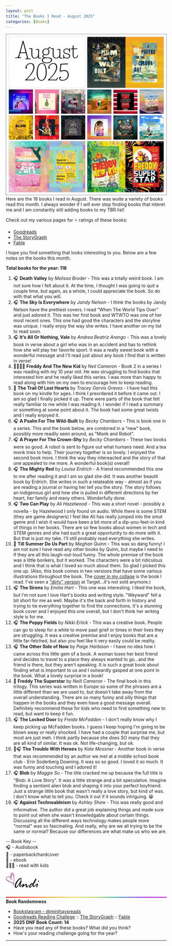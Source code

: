 ```yaml
---
layout: post
title: "The Books I Read - August 2025"
categories: [Books]
---
```

![books](/images/August2025Books.jpg)
Here are the 18 books I read in August. There was wuite a variety of books read this month. I always wonder if I will ever stop finding books that interet me and I am constantly still adding books to my TBR list!

Check out my various pages for ⭐️ ratings of these books: 
- [Goodreads](https://www.goodreads.com/readingchallenges/annual) 
- [The StoryGraph](https://app.thestorygraph.com/stats/minihays?year=2025)
- [Fable](https://fable.co/minihays-147798854824) 

I hope you find something that looks interesting to you. Below are a few notes on the books this month.

**Total books for the year: 118**

1. 🎧 **Death Valley** by *Melissa Broder* - This was a totally weird book. I am not sure how I felt about it. At the time, I thought I was going to quit a couple time, but again, as a whole, I could appreciate the book. So do with that what you will. 
2. 🎧 **The Sky Is Everywhere** by *Jandy Nelson* - I think the books by Jandy Nelson have the prettiest covers. I read “When The World Tips Over” and just adored it. This was her first book and WTWTO was one of her most recent ones. This one had good the characters and the storyline was unique. I really enjoy the way she writes. I have another on my list to read soon.
3. 🎧 **It’s All Or Nothing, Vale** by *Andrea Beatriz Arango* - This was a lovely book in verse about a girl who was in an accident and has to rethink how she will play her favorite sport. It was a really sweet book with a wonderful message and I'll read just about any book I find that is written in verse!
4. 📖👩‍👧‍👦 **Freddy And The New Kid** by *Neil Cameron* - Book 2 in a series I was reading with my 10 year old. He was struggling to find books that interested him and he really liked this series. I was more than happy to read along with him on my own to encourage him to keep reading.
5. 📱 **The Trail Of Lost Hearts** by *Tracey Garvis Graves* - I have had this book on my kindle for ages. I think I preordered it before it came out. I am so glad I finally picked it up. There were parts of the book that felt really familiar to me while I was reading it. I wonder if I read a summary or something at some point about it. The book had some great twists and I really enjoyed it.
6. 🎧 **A Psalm For The Wild-Built** by *Becky Chambers* - This is book one in a series. This and the book below, are combined in a "new" book, possibly more readily seen around, as "Monk and Robot".
7. 🎧 **A Prayer For The Crown-Shy** by *Becky Chambers* - These two books were so good. A robot is sent to figure out what humans need. And a tea monk tries to help. Their journey together is so lovely. I enjoyed the second book more. I think the way they intereacted and the story of that one appealed to me more. A wonderful book(s) overall!
8. 🎧 **The Mighty Red** by *Louise Erdrich* - A friend recommended this one to me after reading it and I am so glad she did. It was another beautil book by Erdrich. She writes in such a relateable way - almost as if you are reading a jounral or having her tell you the story. The story follows an indigenous girl and how she is pulled in different directions by her heart, her family and many others. Wonderfully done. 
9. 🎧 **Two Can Play** by *Ali Hazelwood* - This was a short novel - possibly a novella - by Hazelwood I only found on audio. While there is some STEM (they are game designers) I feel like Ali has really jumped into the smut genre and I wish it would have been a bit more of a dip-you-feet-in kind of things in her books. There are so few books about women in tech and STEM genres and she had such a great opportunity to do more with it. But that is just my take. I'll still probably read everything she writes.
10. 📱 **Till Summer Do Us Part** by *Meghan Quinn* - This was so dang funny! I am not sure I have read any other books by Quinn, but maybe I need to if they are all this laugh-out-loud funny. The whole premise of the book was a little bonkers, but it worked. The characters were a bit ridiculous and I think that is what I loved so much about them. So glad I picked this one up. (Also, this book comes in two versions that have some various illustrations throughout the book. The [cover in my collage](https://www.target.com/p/untitled-summer-book-1-deluxe-edition-by-meghan-quinn-paperback/-/A-1002183768#lnk=sametab) is the book I read. I've seen a ["dirty" version](https://www.target.com/p/till-summer-do-us-part-target-exclusive-edition-by-meghan-quinn-paperback/-/A-94624649) at Target...it's not sold anymore.)
11. 🎧 **The Sirens** by *Emilia Hart* - This one was interesting. I liked the book, but I'm not sure I love Hart's books and writing style. "Weyward" fell a bit short for me as well. Maybe it's the back and forth in history and trying to tie everything together to find the connections. It's a stunning book cover and I enjoyed this one overall, but I don't think her writing style is for me.
12. 🎧 **The Poppy Fields** by *Nikki Erlick* - This was a creative book. People can go to sleep for a while to move past grief or times in their lives they are struggling. It was a creative premise and I enjoy books that are a little far-fetched, but also you feel like it very easily could be reality.
13. 🎧 **The Other Side of Now** by *Paige Harbison* - I have no idea how I came across this little gem of a book. A woman loses her best friend and decides to travel to a place they always wanted to go...and the friend is there, but they aren't speaking. It is such a great book about finding what is important to us and I outwardly gasped at one point in the book. What a lovely surprise in a book!
14. 📖 **Freddy The Superstar** by *Neill Cameron* - The final book in this trilogy. This series was written in Europe so some of the phrases are a little different than we are used to, but doesn't take away from the overall understanding. There are so many funny and silly things that happen in the books and they even have a good message overall. Definitely recommend these for kids who need to find something new to read, but want to keep it fun.
15. 🎧 **The Locked Door** by *Freida McFadden* - I don't really know why I keep picking up McFadden books. I guess I keep hoping I'm going to be blown away or really shocked. I have had a couple that surprise me, but most are just meh. I think partly because she does SO many that they are all kind of similar. It was ok. Not life-changing, but ok.
16. 📱🎧 **The Trouble With Heroes** by *Kate Messner* - Another book in verse that was recommended by an author we met at a middle school book club - Erin Soderberg Downing. It was so so good. I loved it so much. It was funny and touching and I adored it!
17. 🎧 **Blob** by *Maggie Su* - The title cracked me up because the full title is "Blob: A Love Story". It was a little strange and a bit speculative. Imagine finding a sentient alien blob and shaping it into your perfect boyfriend. Just a strange little book that wasn't really a love story, but kind of was. I don't know what to tell you. Check it out if it sounds intriguing. 😁
18. 🎧 **Against Technoableism** by *Ashley Shew* - This was really good and informative. The author did a great job explaining things and made sure to point out when she wasn't knowledgable about certain things. Discussing all the different ways technology makes people more "normal" was so fascinating. And really, why are we all trying to be the same or normal? Because our differences are what make us who we are.

-- Book Key -- <br />
🎧 - Audiobook <br />
📖 - paperback/hardcover <br />
📱 - ebook <br />
👩‍👧‍👦 - read with kids 

![Andi](/images/andi.jpg)

![Bright](/images/BrightSkinnyRainbow.png)
**Book Randomness**
- [Bookstagram - @minihaysreads](http://instagram.com/minihaysreads)
- [Goodreads Reading Challege](https://www.goodreads.com/readingchallenges/annual) :: [The StoryGraph](https://app.thestorygraph.com/stats/minihays?year=2025) :: [Fable](https://fable.co/minihays-147798854824) 
- **2025 DNF Book Count: 14** 
- Have you read any of these books? What did you think?
- How's your reading challenge going for the year?

----

